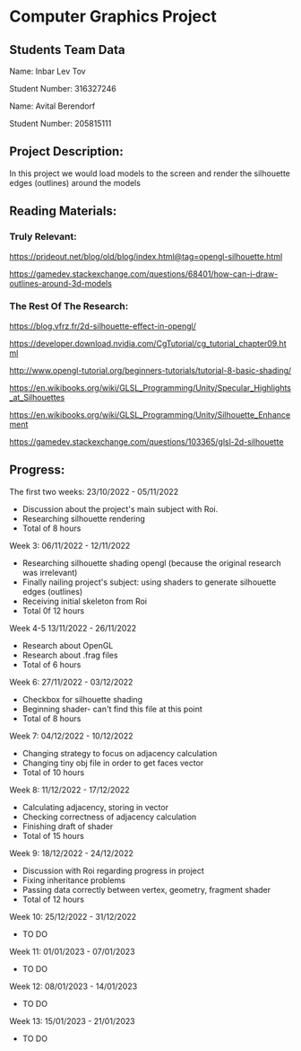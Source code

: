 #  Computer Graphics Project
## Students Team Data

Name: Inbar Lev Tov

Student Number: 316327246


Name: Avital Berendorf

Student Number: 205815111

## Project Description:
In this project we would load models to the screen and render the silhouette edges (outlines) around the models

## Reading Materials:
### Truly Relevant:
https://prideout.net/blog/old/blog/index.html@tag=opengl-silhouette.html

https://gamedev.stackexchange.com/questions/68401/how-can-i-draw-outlines-around-3d-models

### The Rest Of The Research:
https://blog.vfrz.fr/2d-silhouette-effect-in-opengl/

https://developer.download.nvidia.com/CgTutorial/cg_tutorial_chapter09.html

http://www.opengl-tutorial.org/beginners-tutorials/tutorial-8-basic-shading/

https://en.wikibooks.org/wiki/GLSL_Programming/Unity/Specular_Highlights_at_Silhouettes

https://en.wikibooks.org/wiki/GLSL_Programming/Unity/Silhouette_Enhancement

https://gamedev.stackexchange.com/questions/103365/glsl-2d-silhouette

## Progress:

The first two weeks: 23/10/2022 - 05/11/2022

- Discussion about the project's main subject with Roi.
- Researching silhouette rendering
- Total of 8 hours

Week 3: 06/11/2022 - 12/11/2022

- Researching silhouette shading opengl (because the original research was irrelevant)
- Finally nailing project's subject: using shaders to generate silhouette edges (outlines)
- Receiving initial skeleton from Roi
- Total 0f 12 hours

Week 4-5 13/11/2022 - 26/11/2022

- Research about OpenGL
- Research about .frag files
- Total of 6 hours

Week 6: 27/11/2022 - 03/12/2022

- Checkbox for silhouette shading
- Beginning shader- can't find this file at this point
- Total of 8 hours

Week 7: 04/12/2022 - 10/12/2022

- Changing strategy to focus on adjacency calculation
- Changing tiny obj file in order to get faces vector
- Total of 10 hours

Week 8: 11/12/2022 - 17/12/2022

- Calculating adjacency, storing in vector
- Checking correctness of adjacency calculation
- Finishing draft of shader
- Total of 15 hours

Week 9: 18/12/2022 - 24/12/2022

- Discussion with Roi regarding progress in project
- Fixing inheritance problems
- Passing data correctly between vertex, geometry, fragment shader
- Total of 12 hours

Week 10: 25/12/2022 - 31/12/2022

- TO DO

Week 11: 01/01/2023 - 07/01/2023

- TO DO

Week 12: 08/01/2023 - 14/01/2023

- TO DO

Week 13: 15/01/2023 - 21/01/2023

- TO DO
